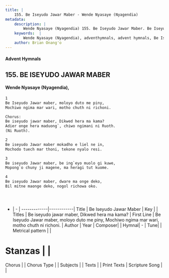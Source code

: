 ```yaml
---
title: |
    155. Be Iseyudo Jawar Maber - Wende Nyasaye (Nyagendia)
metadata:
    description: |
        Wende Nyasaye (Nyagendia) 155. Be Iseyudo Jawar Maber. Be Iseyudo Jawar maber, moloyo duto me piny,  Mochiwo ngima mar wari, motho chuth ni richoni.  Chorus: Be iseyudo jawar maber, Dikwed hera ma kama?  Adier onge hera maduong`, chiwo ngimani ni Ruoth.  (Ni Ruoth).  
    keywords:  |
        Wende Nyasaye (Nyagendia), adventhymnals, advent hymnals, Be Iseyudo Jawar Maber, Be Iseyudo Jawar maber, moloyo duto me piny,  Mochiwo ngima mar wari, motho chuth ni richoni.. Be iseyudo jawar maber, Dikwed hera ma kama? 
    author: Brian Onang'o
---
```


#### Advent Hymnals
## 155. BE ISEYUDO JAWAR MABER
####  Wende Nyasaye (Nyagendia),

```txt
1
Be Iseyudo Jawar maber, moloyo duto me piny, 
Mochiwo ngima mar wari, motho chuth ni richoni.

Chorus:
Be iseyudo jawar maber, Dikwed hera ma kama? 
Adier onge hera maduong`, chiwo ngimani ni Ruoth. 
(Ni Ruoth).

2
Be iseyudo Jawar maber mokadho e liel ne in, 
Mochodo tuech mar thoni, tekone nyalo resi.

3
Be iseyudo Jawar maber, be ing`eyo muolo gi kuwe,
Mopong`o chuny ji magene, ma heragi tut kuome.

4
Be iseyudo Jawar maber, dware ma onge deko, 
Bil mitne maonge deko, nogol richowa oko.





```

- |   -  |
-------------|------------|
Title | Be Iseyudo Jawar Maber |
Key |  |
Titles | Be iseyudo jawar maber, Dikwed hera ma kama?  |
First Line | Be Iseyudo Jawar maber, moloyo duto me piny,  Mochiwo ngima mar wari, motho chuth ni richoni. |
Author | 
Year | 
Composer| |
Hymnal|  - |
Tune|  |
Metrical pattern | |
# Stanzas |  |
Chorus |  |
Chorus Type |  |
Subjects | |
Texts |  |
Print Texts | 
Scripture Song |  |
    
